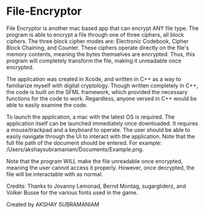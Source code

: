 # File-Encryptor
File Encryptor is another mac based app that can encrypt ANY file type. The program is able to encrypt a file through one of three 
ciphers, all block ciphers. The three block cipher modes are: Electronic Codebook, Cipher Block Chaining, and Counter. These 
ciphers operate directly on the file's memory contents, meaning the bytes themselves are encrypted. Thus, this program will 
completely transform the file, making it unreadable once encrypted.

The application was created in Xcode, and written in C++ as a way to familiarize myself with digital cryptology. 
Though written completely in C++, the code is built on the SFML framework, which provided the
necessary functions for the code to work. Regardless, anyone versed in C++ would be able to easily examine the code.

To launch the application, a mac with the latest OS is required. 
The application itself can be launched immediately once downloaded. 
It requires a mouse/trackpad and a keyboard to operate. 
The user should be able to easily navigate through the UI to interact with the application. 
Note that the full file path of the document should be entered. For example: /Users/akshaysubramaniam/Documents/Example.png.

Note that the program WILL make the file unreadable once encrypted, meaning the user cannot access it properly. However, once 
decrypted, the file will be interactable with as normal.

Credits: Thanks to Jovanny Lemonad, Bernd Montag, sugargliderz, and Volker Busse for the various fonts used in the game.

Created by AKSHAY SUBRAMANIAM

